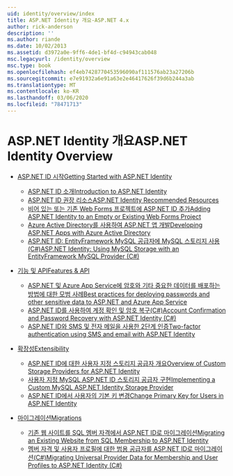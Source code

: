 ```yaml
---
uid: identity/overview/index
title: ASP.NET Identity 개요-ASP.NET 4.x
author: rick-anderson
description: ''
ms.author: riande
ms.date: 10/02/2013
ms.assetid: d3972a0e-9ff6-4de1-bf4d-c94943cab048
msc.legacyurl: /identity/overview
msc.type: book
ms.openlocfilehash: ef4eb7428770453596090af111576ab23a27206b
ms.sourcegitcommit: e7e91932a6e91a63e2e46417626f39d6b244a3ab
ms.translationtype: MT
ms.contentlocale: ko-KR
ms.lasthandoff: 03/06/2020
ms.locfileid: "78471713"
---
```

# <a name="aspnet-identity-overview"></a><span data-ttu-id="fd95c-102">ASP.NET Identity 개요</span><span class="sxs-lookup"><span data-stu-id="fd95c-102">ASP.NET Identity Overview</span></span>

- [<span data-ttu-id="fd95c-103">ASP.NET ID 시작</span><span class="sxs-lookup"><span data-stu-id="fd95c-103">Getting Started with ASP.NET Identity</span></span>](getting-started/index.md)

    - [<span data-ttu-id="fd95c-104">ASP.NET ID 소개</span><span class="sxs-lookup"><span data-stu-id="fd95c-104">Introduction to ASP.NET Identity</span></span>](getting-started/introduction-to-aspnet-identity.md)
    - [<span data-ttu-id="fd95c-105">ASP.NET ID 권장 리소스</span><span class="sxs-lookup"><span data-stu-id="fd95c-105">ASP.NET Identity Recommended Resources</span></span>](getting-started/aspnet-identity-recommended-resources.md)
    - [<span data-ttu-id="fd95c-106">비어 있는 또는 기존 Web Forms 프로젝트에 ASP.NET ID 추가</span><span class="sxs-lookup"><span data-stu-id="fd95c-106">Adding ASP.NET Identity to an Empty or Existing Web Forms Project</span></span>](getting-started/adding-aspnet-identity-to-an-empty-or-existing-web-forms-project.md)
    - [<span data-ttu-id="fd95c-107">Azure Active Directory를 사용하여 ASP.NET 앱 개발</span><span class="sxs-lookup"><span data-stu-id="fd95c-107">Developing ASP.NET Apps with Azure Active Directory</span></span>](getting-started/developing-aspnet-apps-with-windows-azure-active-directory.md)
    - [<span data-ttu-id="fd95c-108">ASP.NET ID: EntityFramework MySQL 공급자에 MySQL 스토리지 사용(C#)</span><span class="sxs-lookup"><span data-stu-id="fd95c-108">ASP.NET Identity: Using MySQL Storage with an EntityFramework MySQL Provider (C#)</span></span>](getting-started/aspnet-identity-using-mysql-storage-with-an-entityframework-mysql-provider.md)
- [<span data-ttu-id="fd95c-109">기능 및 API</span><span class="sxs-lookup"><span data-stu-id="fd95c-109">Features & API</span></span>](features-api/index.md)

    - [<span data-ttu-id="fd95c-110">ASP.NET 및 Azure App Service에 암호와 기타 중요한 데이터를 배포하는 방법에 대한 모범 사례</span><span class="sxs-lookup"><span data-stu-id="fd95c-110">Best practices for deploying passwords and other sensitive data to ASP.NET and Azure App Service</span></span>](features-api/best-practices-for-deploying-passwords-and-other-sensitive-data-to-aspnet-and-azure.md)
    - [<span data-ttu-id="fd95c-111">ASP.NET ID를 사용하여 계정 확인 및 암호 복구(C#)</span><span class="sxs-lookup"><span data-stu-id="fd95c-111">Account Confirmation and Password Recovery with ASP.NET Identity (C#)</span></span>](features-api/account-confirmation-and-password-recovery-with-aspnet-identity.md)
    - [<span data-ttu-id="fd95c-112">ASP.NET ID와 SMS 및 전자 메일을 사용한 2단계 인증</span><span class="sxs-lookup"><span data-stu-id="fd95c-112">Two-factor authentication using SMS and email with ASP.NET Identity</span></span>](features-api/two-factor-authentication-using-sms-and-email-with-aspnet-identity.md)
- [<span data-ttu-id="fd95c-113">확장성</span><span class="sxs-lookup"><span data-stu-id="fd95c-113">Extensibility</span></span>](extensibility/index.md)

    - [<span data-ttu-id="fd95c-114">ASP.NET ID에 대한 사용자 지정 스토리지 공급자 개요</span><span class="sxs-lookup"><span data-stu-id="fd95c-114">Overview of Custom Storage Providers for ASP.NET Identity</span></span>](extensibility/overview-of-custom-storage-providers-for-aspnet-identity.md)
    - [<span data-ttu-id="fd95c-115">사용자 지정 MySQL ASP.NET ID 스토리지 공급자 구현</span><span class="sxs-lookup"><span data-stu-id="fd95c-115">Implementing a Custom MySQL ASP.NET Identity Storage Provider</span></span>](extensibility/implementing-a-custom-mysql-aspnet-identity-storage-provider.md)
    - [<span data-ttu-id="fd95c-116">ASP.NET ID에서 사용자의 기본 키 변경</span><span class="sxs-lookup"><span data-stu-id="fd95c-116">Change Primary Key for Users in ASP.NET Identity</span></span>](extensibility/change-primary-key-for-users-in-aspnet-identity.md)
- [<span data-ttu-id="fd95c-117">마이그레이션</span><span class="sxs-lookup"><span data-stu-id="fd95c-117">Migrations</span></span>](migrations/index.md)

    - [<span data-ttu-id="fd95c-118">기존 웹 사이트를 SQL 멤버 자격에서 ASP.NET ID로 마이그레이션</span><span class="sxs-lookup"><span data-stu-id="fd95c-118">Migrating an Existing Website from SQL Membership to ASP.NET Identity</span></span>](migrations/migrating-an-existing-website-from-sql-membership-to-aspnet-identity.md)
    - [<span data-ttu-id="fd95c-119">멤버 자격 및 사용자 프로필에 대한 범용 공급자를 ASP.NET ID로 마이그레이션(C#)</span><span class="sxs-lookup"><span data-stu-id="fd95c-119">Migrating Universal Provider Data for Membership and User Profiles to ASP.NET Identity (C#)</span></span>](migrations/migrating-universal-provider-data-for-membership-and-user-profiles-to-aspnet-identity.md)
